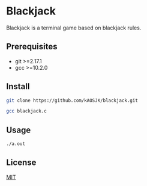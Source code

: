 # Blackjack

Blackjack is a terminal game based on blackjack rules.

## Prerequisites
- git >=2.17.1
- gcc >=10.2.0

## Install

```bash
git clone https://github.com/kAOSJK/blackjack.git

gcc blackjack.c
```

## Usage

```bash
./a.out
```

## License
[MIT](LICENSE)
